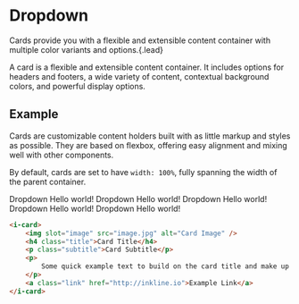 # Dropdown
Cards provide you with a flexible and extensible content container with multiple color variants and options.{.lead}

A card is a flexible and extensible content container. It includes options for headers and footers, a wide variety of content, 
contextual background colors, and powerful display options. 

## Example
Cards are customizable content holders built with as little markup and styles as possible. 
They are based on flexbox, offering easy alignment and mixing well with other components. 

By default, cards are set to have `width: 100%`, fully spanning the width of the parent container. 

<i-dropdown>
    <i-button slot="trigger">Dropdown</i-button>
    <i-dropdown-menu>
        Hello world!
    </i-dropdown-menu>
</i-dropdown>

<i-dropdown placement="top">
    <i-button slot="trigger">Dropdown</i-button>
    <i-dropdown-menu>
        Hello world!
    </i-dropdown-menu>
</i-dropdown>

<i-dropdown placement="bottom">
    <i-button slot="trigger">Dropdown</i-button>
    <i-dropdown-menu>
        Hello world!
    </i-dropdown-menu>
</i-dropdown>

<i-dropdown placement="left">
    <i-button slot="trigger">Dropdown</i-button>
    <i-dropdown-menu>
        Hello world!
    </i-dropdown-menu>
</i-dropdown>

<i-dropdown placement="right">
    <i-button slot="trigger">Dropdown</i-button>
    <i-dropdown-menu>
        Hello world!
    </i-dropdown-menu>
</i-dropdown>


~~~html
<i-card>
    <img slot="image" src="image.jpg" alt="Card Image" />
    <h4 class="title">Card Title</h4>
    <p class="subtitle">Card Subtitle</p>
    <p>
        Some quick example text to build on the card title and make up the bulk of the card's content.
    </p>
    <a class="link" href="http://inkline.io">Example Link</a>
</i-card>
~~~
